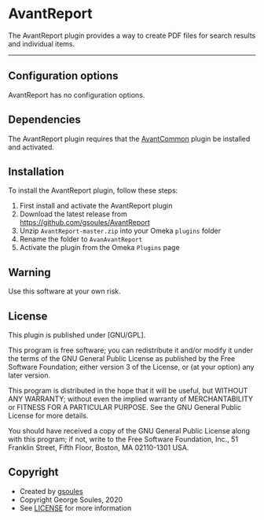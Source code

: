 # AvantReport

The AvantReport plugin provides a way to create PDF files for search results and individual items.

---

## Configuration options

AvantReport has no configuration options.

## Dependencies
The AvantReport plugin requires that the [AvantCommon] plugin be installed and activated.

## Installation

To install the AvantReport plugin, follow these steps:

1. First install and activate the AvantReport plugin
1. Download the latest release from <https://github.com/gsoules/AvantReport>
1. Unzip `AvantReport-master.zip` into your Omeka `plugins` folder
1. Rename the folder to `AvanAvantReport`
1. Activate the plugin from the Omeka `Plugins` page

## Warning

Use this software at your own risk.

##  License

This plugin is published under [GNU/GPL].

This program is free software; you can redistribute it and/or modify it under
the terms of the GNU General Public License as published by the Free Software
Foundation; either version 3 of the License, or (at your option) any later
version.

This program is distributed in the hope that it will be useful, but WITHOUT
ANY WARRANTY; without even the implied warranty of MERCHANTABILITY or FITNESS
FOR A PARTICULAR PURPOSE. See the GNU General Public License for more
details.

You should have received a copy of the GNU General Public License along with
this program; if not, write to the Free Software Foundation, Inc.,
51 Franklin Street, Fifth Floor, Boston, MA 02110-1301 USA.

Copyright
---------

-   Created by [gsoules](https://github.com/gsoules)
-   Copyright George Soules, 2020
-   See [LICENSE](https://github.com/gsoules/AvantReport/blob/master/LICENSE) for more information


[AvantCommon]: avantcommon.md
